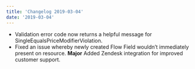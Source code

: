 ```yaml
---
title: 'Changelog 2019-03-04'
date: '2019-03-04'
---
```

- Validation error code now returns a helpful message for SingleEqualsPriceModifierViolation.
- Fixed an issue whereby newly created Flow Field wouldn’t immediately present on resource.
**Major** Added Zendesk integration for improved customer support.
